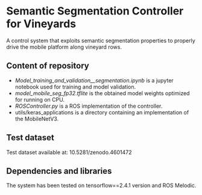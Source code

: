
# Semantic Segmentation Controller for Vineyards
A control system that exploits semantic segmentation properties to properly drive the mobile platform along vineyard rows.

## Content of repository
- _Model\_training\_and\_validation\_\_segmentation.ipynb_ is a jupyter notebook used for training and model validation.
- _model\_mobile\_seg\_fp32.tflite_ is the obtained model weights optimized for running on CPU.
- _ROSController.py_ is a ROS implementation of the controller.
- utils/keras\_applications is a directory containing an implementation of the MobileNetV3.


## Test dataset
Test dataset available at: 10.5281/zenodo.4601472


## Dependencies and libraries
The system has been tested on tensorflow==2.4.1 version and ROS Melodic.

